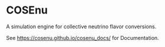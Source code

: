 <script src="https://cdn.mathjax.org/mathjax/latest/MathJax.js?config=TeX-AMS-MML_HTMLorMML" type="text/javascript"></script>

# COSEnu

A simulation engine for collective neutrino flavor conversions.

See https://cosenu.github.io/cosenu_docs/ for Documentation.
